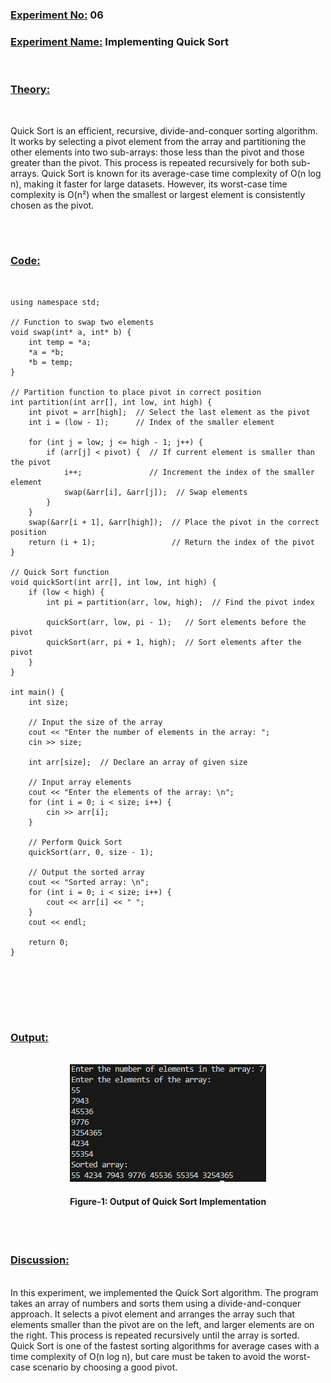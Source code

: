### **<u>Experiment No:</u> 06**

### **<u>Experiment Name:</u> Implementing Quick Sort** 

<br>

### **<u>Theory:</u>**
                 
<br>                 
  
Quick Sort is an efficient, recursive, divide-and-conquer sorting algorithm. It works by selecting a pivot element from the array and partitioning the other elements into two sub-arrays: those less than the pivot and those greater than the pivot. This process is repeated recursively for both sub-arrays. Quick Sort is known for its average-case time complexity of O(n log n), making it faster for large datasets. However, its worst-case time complexity is O(n²) when the smallest or largest element is consistently chosen as the pivot.
      

<br> <br>



### **<u>Code:</u>**
<br>

```#include <iostream>
using namespace std;

// Function to swap two elements
void swap(int* a, int* b) {
    int temp = *a;
    *a = *b;
    *b = temp;
}

// Partition function to place pivot in correct position
int partition(int arr[], int low, int high) {
    int pivot = arr[high];  // Select the last element as the pivot
    int i = (low - 1);      // Index of the smaller element

    for (int j = low; j <= high - 1; j++) {
        if (arr[j] < pivot) {  // If current element is smaller than the pivot
            i++;               // Increment the index of the smaller element
            swap(&arr[i], &arr[j]);  // Swap elements
        }
    }
    swap(&arr[i + 1], &arr[high]);  // Place the pivot in the correct position
    return (i + 1);                 // Return the index of the pivot
}

// Quick Sort function
void quickSort(int arr[], int low, int high) {
    if (low < high) {
        int pi = partition(arr, low, high);  // Find the pivot index

        quickSort(arr, low, pi - 1);   // Sort elements before the pivot
        quickSort(arr, pi + 1, high);  // Sort elements after the pivot
    }
}

int main() {
    int size;

    // Input the size of the array
    cout << "Enter the number of elements in the array: ";
    cin >> size;

    int arr[size];  // Declare an array of given size

    // Input array elements
    cout << "Enter the elements of the array: \n";
    for (int i = 0; i < size; i++) {
        cin >> arr[i];
    }

    // Perform Quick Sort
    quickSort(arr, 0, size - 1);

    // Output the sorted array
    cout << "Sorted array: \n";
    for (int i = 0; i < size; i++) {
        cout << arr[i] << " ";
    }
    cout << endl;

    return 0;
}




```


<br><br>



### **<u>Output:</u>** 
<br>

<div align="center">
<img src="./quick_sort.png">
<br>
<h4> Figure-1: Output of Quick Sort Implementation </h4> 
</div>


<br><br>




### **<u>Discussion:</u>** 
<br>
In this experiment, we implemented the Quick Sort algorithm. The program takes an array of numbers and sorts them using a divide-and-conquer approach. It selects a pivot element and arranges the array such that elements smaller than the pivot are on the left, and larger elements are on the right. This process is repeated recursively until the array is sorted. Quick Sort is one of the fastest sorting algorithms for average cases with a time complexity of O(n log n), but care must be taken to avoid the worst-case scenario by choosing a good pivot.



